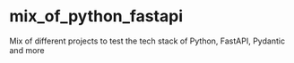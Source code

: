 # mix_of_python_fastapi
Mix of different projects to test the tech stack of Python, FastAPI, Pydantic and more
